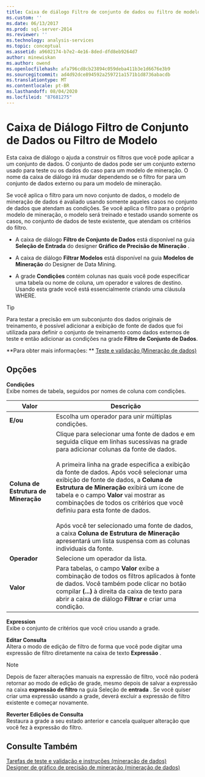 ```yaml
---
title: Caixa de diálogo Filtro de conjunto de dados ou filtro de modelo | Microsoft Docs
ms.custom: ''
ms.date: 06/13/2017
ms.prod: sql-server-2014
ms.reviewer: ''
ms.technology: analysis-services
ms.topic: conceptual
ms.assetid: a9602174-b7e2-4e16-8ded-dfd8eb9264d7
author: minewiskan
ms.author: owend
ms.openlocfilehash: afa796cd8cb23894c059deba411b3e1d6676e3b9
ms.sourcegitcommit: ad4d92dce894592a259721a1571b1d8736abacdb
ms.translationtype: MT
ms.contentlocale: pt-BR
ms.lasthandoff: 08/04/2020
ms.locfileid: "87681275"
---
```

# <a name="data-set-filter-or-model-filter-dialog-box"></a>Caixa de Diálogo Filtro de Conjunto de Dados ou Filtro de Modelo
  Esta caixa de diálogo o ajuda a construir os filtros que você pode aplicar a um conjunto de dados.  O conjunto de dados pode ser um conjunto externo usado para teste ou os dados do caso para um modelo de mineração. O nome da caixa de diálogo irá mudar dependendo se o filtro for para um conjunto de dados externo ou para um modelo de mineração.  
  
 Se você aplica o filtro para um novo conjunto de dados, o modelo de mineração de dados é avaliado usando somente aqueles casos no conjunto de dados que atendam as condições. Se você aplica o filtro para o próprio modelo de mineração, o modelo será treinado e testado usando somente os casos, no conjunto de dados de teste existente, que atendam os critérios do filtro.  
  
-   A caixa de diálogo **Filtro de Conjunto de Dados** está disponível na guia **Seleção de Entrada** do designer **Gráfico de Precisão de Mineração** .  
  
-   A caixa de diálogo **Filtrar Modelos** está disponível na guia **Modelos de Mineração** do Designer de Data Mining.  
  
-   A grade **Condições** contém colunas nas quais você pode especificar uma tabela ou nome de coluna, um operador e valores de destino. Usando esta grade você está essencialmente criando uma cláusula WHERE.  
  
> [!TIP]  
>  Para testar a precisão em um subconjunto dos dados originais de treinamento, é possível adicionar a exibição de fonte de dados que foi utilizada para definir o conjunto de treinamento como dados externos de teste e então adicionar as condições na grade **Filtro de Conjunto de Dados**.  
  
 **Para obter mais informações: ** [Teste e validação &#40;Mineração de dados&#41;](data-mining/testing-and-validation-data-mining.md)  
  
## <a name="options"></a>Opções  
 **Condições**  
 Exibe nomes de tabela, seguidos por nomes de coluna com condições.  
  
|Valor|Descrição|  
|-----------|-----------------|  
|**E/ou**|Escolha um operador para unir múltiplas condições.|  
|**Coluna de Estrutura de Mineração**|Clique para selecionar uma fonte de dados e em seguida clique em linhas sucessivas na grade para adicionar colunas da fonte de dados.<br /><br /> A primeira linha na grade especifica a exibição da fonte de dados. Após você selecionar uma exibição de fonte de dados, a **Coluna de Estrutura de Mineração** exibirá um ícone de tabela e o campo **Valor** vai mostrar as combinações de todos os critérios que você definiu para esta fonte de dados.<br /><br /> Após você ter selecionado uma fonte de dados, a caixa **Coluna de Estrutura de Mineração** apresentará um lista suspensa com as colunas individuais da fonte.|  
|**Operador**|Selecione um operador da lista.|  
|**Valor**|Para tabelas, o campo **Valor** exibe a combinação de todos os filtros aplicados à fonte de dados. Você também pode clicar no botão compilar **(...)** à direita da caixa de texto para abrir a caixa de diálogo **Filtrar** e criar uma condição.|  
  
 **Expression**  
 Exibe o conjunto de critérios que você criou usando a grade.  
  
 **Editar Consulta**  
 Altera o modo de edição de filtro de forma que você pode digitar uma expressão de filtro diretamente na caixa de texto **Expressão** .  
  
> [!NOTE]  
>  Depois de fazer alterações manuais na expressão de filtro, você não poderá retornar ao modo de edição de grade, mesmo depois de salvar a expressão na caixa **expressão de filtro** na guia Seleção de **entrada** . Se você quiser criar uma expressão usando a grade, deverá excluir a expressão de filtro existente e começar novamente.  
  
 **Reverter Edições de Consulta**  
 Restaura a grade a seu estado anterior e cancela qualquer alteração que você fez à expressão do filtro.  
  
## <a name="see-also"></a>Consulte Também  
 [Tarefas de teste e validação e instruções &#40;mineração de dados&#41;](data-mining/testing-and-validation-tasks-and-how-tos-data-mining.md)   
 [Designer de gráfico de precisão de mineração &#40;mineração de dados&#41;](mining-accuracy-chart-designer-data-mining.md)  
  
  
